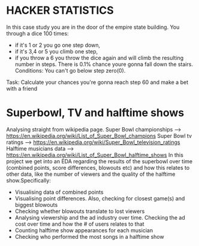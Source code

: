 # HACKER STATISTICS
In this case study you are in the door of the empire state building. 
You through a dice 100 times:
  - if it's 1 or 2 you go one step down, 
  - if it's 3,4 or 5 you climb one step, 
  - if you throw a 6 you throw the dice again and will climb the resulting number in steps. 
There is 0.1% chance youre gonna fall down the stairs. 
Conditions: You can't go below step zero(0). 

Task: Calculate your chances you're gonna reach step 60 and make a bet with a friend

# Superbowl, TV and halftime shows
Analysing straight from wikipedia page.
      Super Bowl championships --> https://en.wikipedia.org/wiki/List_of_Super_Bowl_champions
      Super Bowl tv ratings --> https://en.wikipedia.org/wiki/Super_Bowl_television_ratings
      Halftime musicians data --> https://en.wikipedia.org/wiki/List_of_Super_Bowl_halftime_shows
In this project we get into an EDA regarding the results of the superbowl over time (combined points, score differences, blowouts etc)
and how this relates to other data, like the number of viewers and the quality of the halftime show.Specifically:
  - Visualising data of combined points
  - Visualising point differences. Also, checking for closest game(s) and biggest blowouts
  - Checking whether blowouts translate to lost viewers
  - Analysing viewership and the ad industry over time. Checking the ad cost over time and how the # of users relates to that
  - Counting halftime show appearances for each musician
  - Checking who performed the most songs in a halftime show
